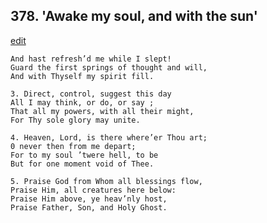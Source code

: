 
## 378.  'Awake my soul, and with the sun'
[edit](https://docs.google.com/document/d/1ywK-nYDMKdQW_nJai72biIkgtKeC9D2h/edit?mode=html)



    And hast refresh’d me while I slept!
    Guard the first springs of thought and will, 
    And with Thyself my spirit fill.

    3. Direct, control, suggest this day 
    All I may think, or do, or say ;
    That all my powers, with all their might, 
    For Thy sole glory may unite.

    4. Heaven, Lord, is there where’er Thou art; 
    0 never then from me depart;
    For to my soul ’twere hell, to be 
    But for one moment void of Thee.

    5. Praise God from Whom all blessings flow, 
    Praise Him, all creatures here below: 
    Praise Him above, ye heav’nly host,
    Praise Father, Son, and Holy Ghost.
